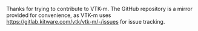 Thanks for trying to contribute to VTK-m.  The GitHub repository is a mirror provided
for convenience, as VTK-m uses https://gitlab.kitware.com/vtk/vtk-m/-/issues for issue tracking. 
